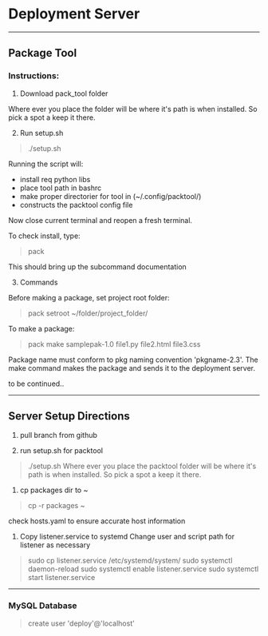# Deployment Server

----

## Package Tool

### Instructions:

1. Download pack_tool folder

Where ever you place the folder will be where it's path is when installed. So pick a spot a keep it there.

2. Run setup.sh

> ./setup.sh

Running the script will:
- install req python libs
- place tool path in bashrc
- make proper directorier for tool in (~/.config/packtool/)
- constructs the packtool config file

Now close current terminal and reopen a fresh terminal.

To check install, type:
> pack

This should bring up the subcommand documentation

3. Commands

Before making a package, set project root folder:
> pack setroot ~/folder/project_folder/

To make a package:
> pack make samplepak-1.0 file1.py file2.html file3.css

Package name must conform to pkg naming convention 'pkgname-2.3'. The make command makes the package and sends it to the deployment server.

to be continued..

----

## Server Setup Directions

1. pull branch from github

1. run setup.sh for packtool
> ./setup.sh
Where ever you place the packtool folder will be where it's path is when installed. So pick a spot a keep it there.

1. cp packages dir to ~
> cp -r packages ~

check hosts.yaml to ensure accurate host information


1. Copy listener.service to systemd
Change user and script path for listener as necessary

> sudo cp listener.service /etc/systemd/system/
> sudo systemctl daemon-reload
> sudo systemctl enable listener.service
> sudo systemctl start listener.service

----

### MySQL Database

> create user 'deploy'@'localhost'





